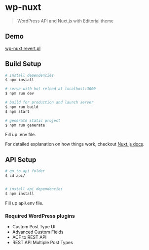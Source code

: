 # wp-nuxt

> WordPress API and Nuxt.js with Editorial theme

## Demo
[wp-nuxt.revert.pl](http://wp-nuxt.revert.pl)

## Build Setup

``` bash
# install dependencies
$ npm install

# serve with hot reload at localhost:3000
$ npm run dev

# build for production and launch server
$ npm run build
$ npm start

# generate static project
$ npm run generate
```

Fill up .env file.

For detailed explanation on how things work, checkout [Nuxt.js docs](https://nuxtjs.org).

## API Setup

``` bash
# go to api folder
$ cd api/


# install api dependencies
$ npm install
```

Fill up api/.env file.

### Required WordPress plugins
- Custom Post Type UI
- Advanced Custom Fields
- ACF to REST API
- REST API Multiple Post Types
